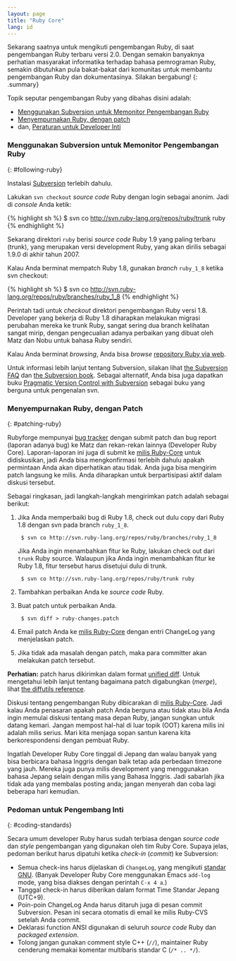 ```yaml
---
layout: page
title: "Ruby Core"
lang: id
---
```


Sekarang saatnya untuk mengikuti pengembangan Ruby, di saat pengembangan
Ruby terbaru versi 2.0. Dengan semakin banyaknya perhatian masyarakat
informatika terhadap bahasa pemrograman Ruby, semakin dibutuhkan pula
bakat-bakat dari komunitas untuk membantu pengembangan Ruby dan
dokumentasinya. Silakan bergabung!
{: .summary}

Topik seputar pengembangan Ruby yang dibahas disini adalah:

* [Menggunakan Subversion untuk Memonitor Pengembangan
  Ruby](#following-ruby)
* [Menyempurnakan Ruby, dengan patch](#patching-ruby)
* dan, [Peraturan untuk Developer Inti](#coding-standards)

### Menggunakan Subversion untuk Memonitor Pengembangan Ruby
{: #following-ruby}

Instalasi [Subversion][1] terlebih dahulu.

Lakukan `svn checkout` *source code* Ruby dengan login sebagai anonim.
Jadi di *console* Anda ketik:

{% highlight sh %}
$ svn co http://svn.ruby-lang.org/repos/ruby/trunk ruby
{% endhighlight %}

Sekarang direktori `ruby` berisi *source code* Ruby 1.9 yang paling
terbaru (trunk), yang merupakan versi development Ruby, yang akan
dirilis sebagai 1.9.0 di akhir tahun 2007.

Kalau Anda berminat mempatch Ruby 1.8, gunakan *branch* `ruby_1_8`
ketika svn checkout:

{% highlight sh %}
$ svn co http://svn.ruby-lang.org/repos/ruby/branches/ruby_1_8
{% endhighlight %}

Perintah tadi untuk *checkout* direktori pengembangan Ruby versi 1.8.
Developer yang bekerja di Ruby 1.8 diharapkan melakukan migrasi
perubahan mereka ke trunk Ruby, sangat sering dua branch kelihatan
sangat mirip, dengan pengecualian adanya perbaikan yang dibuat oleh Matz
dan Nobu untuk bahasa Ruby sendiri.

Kalau Anda berminat *browsing*, Anda bisa *browse* [repository Ruby via
web][2].

Untuk informasi lebih lanjut tentang Subversion, silakan lihat [the
Subversion FAQ][3] dan [the Subversion book][4]. Sebagai alternatif,
Anda bisa juga dapatkan buku [Pragmatic Version Control with
Subversion][5] sebagai buku yang berguna untuk pengenalan svn.

### Menyempurnakan Ruby, dengan Patch
{: #patching-ruby}

Rubyforge mempunyai [bug tracker][6] dengan submit patch dan bug report
(laporan adanya bug) ke Matz dan rekan-rekan lainnya (Developer Ruby
Core). Laporan-laporan ini juga di submit ke
[milis Ruby-Core][mailing-lists] untuk didiskusikan,
jadi Anda bisa mengkonfirmasi terlebih dahulu apakah permintaan Anda
akan diperhatikan atau tidak. Anda juga bisa mengirim patch langsung ke
milis. Anda diharapkan untuk berpartisipasi aktif dalam diskusi
tersebut.

Sebagai ringkasan, jadi langkah-langkah mengirimkan patch adalah sebagai
berikut:

1.  Jika Anda memperbaiki bug di Ruby 1.8, check out dulu copy dari Ruby
    1.8 dengan svn pada branch `ruby_1_8`.

         $ svn co http://svn.ruby-lang.org/repos/ruby/branches/ruby_1_8

    Jika Anda ingin menambahkan fitur ke Ruby, lakukan check out dari
    `trunk` Ruby source. Walaupun jika Anda ingin menambahkan fitur ke
    Ruby 1.8, fitur tersebut harus disetujui dulu di trunk.

         $ svn co http://svn.ruby-lang.org/repos/ruby/trunk ruby

2.  Tambahkan perbaikan Anda ke *source code* Ruby.
3.  Buat patch untuk perbaikan Anda.

         $ svn diff > ruby-changes.patch

4.  Email patch Anda ke [milis Ruby-Core][mailing-lists] dengan entri
    ChangeLog yang menjelaskan patch.
5.  Jika tidak ada masalah dengan patch, maka para committer akan
    melakukan patch tersebut.

**Perhatian:** patch harus dikirimkan dalam format [unified diff][7].
Untuk mengetahui lebih lanjut tentang bagaimana patch digabungkan
(*merge*), lihat [the diffutils reference][8].

Diskusi tentang pengembangan Ruby dibicarakan di
[milis Ruby-Core][mailing-lists]. Jadi kalau Anda penasaran
apakah patch Anda berguna atau tidak atau bila Anda ingin
memulai diskusi tentang masa depan Ruby, jangan sungkan untuk datang
kemari. Jangan mempost hal-hal di luar topik (OOT) karena milis ini
adalah milis serius. Mari kita menjaga sopan santun karena kita
berkorespondensi dengan pembuat Ruby.

Ingatlah Developer Ruby Core tinggal di Jepang dan walau banyak yang
bisa berbicara bahasa Inggris dengan baik tetap ada perbedaan timezone
yang jauh. Mereka juga punya milis development yang menggunakan bahasa
Jepang selain dengan milis yang Bahasa Inggris. Jadi sabarlah jika tidak
ada yang membalas posting anda; jangan menyerah dan coba lagi beberapa
hari kemudian.

### Pedoman untuk Pengembang Inti
{: #coding-standards}

Secara umum developer Ruby harus sudah terbiasa dengan *source code* dan
*style* pengembangan yang digunakan oleh tim Ruby Core. Supaya jelas,
pedoman berikut harus dipatuhi ketika *check-in* (*commit*) ke
Subversion:

* Semua check-ins harus dijelaskan di `ChangeLog`, yang mengikuti
  [standar GNU][9]. (Banyak Developer Ruby Core menggunakan Emacs
  `add-log` mode, yang bisa diakses dengan perintah `C-x 4 a`.)
* Tanggal check-in harus diberikan dalam format Time Standar Jepang
  (UTC+9).
* Poin-poin ChangeLog Anda harus ditaruh juga di pesan commit
  Subversion. Pesan ini secara otomatis di email ke milis Ruby-CVS
  setelah Anda commit.
* Deklarasi function ANSI digunakan di seluruh *source code* Ruby dan
  *packaged extension*.
* Tolong jangan gunakan comment style C++ (`//`), maintainer Ruby
  cenderung memakai komentar multibaris standar C (`/* .. */`).



[mailing-lists]: /id/community/mailing-lists/
[1]: http://subversion.apache.org/
[2]: http://svn.ruby-lang.org/cgi-bin/viewvc.cgi/
[3]: http://subversion.apache.org/faq.html
[4]: http://svnbook.org
[5]: http://www.pragmaticprogrammer.com/titles/svn/
[6]: http://rubyforge.org/tracker/?func=browse&amp;group_id=426&amp;atid=1698
[7]: http://www.gnu.org/software/diffutils/manual/html_node/Unified-Format.html
[8]: http://www.gnu.org/software/diffutils/manual/html_node/Merging-with-patch.html#Merging%20with%20patch
[9]: http://www.gnu.org/prep/standards/standards.html#Change-Logs
